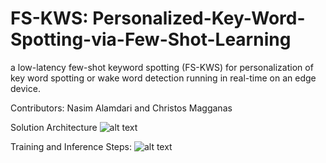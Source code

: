 # FS-KWS: Personalized-Key-Word-Spotting-via-Few-Shot-Learning
a low-latency few-shot keyword spotting (FS-KWS) for personalization of key word spotting  or wake word detection running in real-time on an edge device.

Contributors: Nasim Alamdari and Christos Magganas

Solution Architecture
![alt text](https://drive.google.com/file/d/1-LrUfbBSF1NQKUMHUYhqmB4JvlnXeO8D/view?usp=sharing)


Training and Inference Steps:
![alt text](https://drive.google.com/file/d/1DrQ5khw5q7iIX9OeNztKqrgv9yT8Uzl8/view?usp=sharing)




